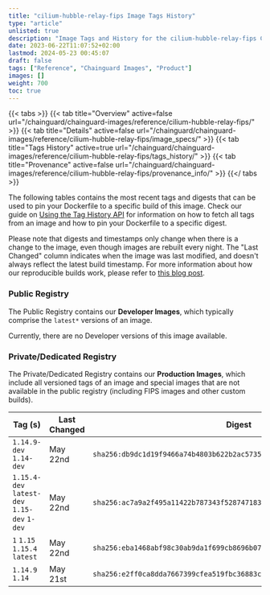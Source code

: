 ```yaml
---
title: "cilium-hubble-relay-fips Image Tags History"
type: "article"
unlisted: true
description: "Image Tags and History for the cilium-hubble-relay-fips Chainguard Image"
date: 2023-06-22T11:07:52+02:00
lastmod: 2024-05-23 00:45:07
draft: false
tags: ["Reference", "Chainguard Images", "Product"]
images: []
weight: 700
toc: true
---
```


{{< tabs >}}
{{< tab title="Overview" active=false url="/chainguard/chainguard-images/reference/cilium-hubble-relay-fips/" >}}
{{< tab title="Details" active=false url="/chainguard/chainguard-images/reference/cilium-hubble-relay-fips/image_specs/" >}}
{{< tab title="Tags History" active=true url="/chainguard/chainguard-images/reference/cilium-hubble-relay-fips/tags_history/" >}}
{{< tab title="Provenance" active=false url="/chainguard/chainguard-images/reference/cilium-hubble-relay-fips/provenance_info/" >}}
{{</ tabs >}}

The following tables contains the most recent tags and digests that can be used to pin your Dockerfile to a specific build of this image. Check our guide on [Using the Tag History API](/chainguard/chainguard-images/using-the-tag-history-api/) for information on how to fetch all tags from an image and how to pin your Dockerfile to a specific digest.

Please note that digests and timestamps only change when there is a change to the image, even though images are rebuilt every night. The "Last Changed" column indicates when the image was last modified, and doesn't always reflect the latest build timestamp. For more information about how our reproducible builds work, please refer to [this blog post](https://www.chainguard.dev/unchained/reproducing-chainguards-reproducible-image-builds).

### Public Registry
The Public Registry contains our **Developer Images**, which typically comprise the `latest*` versions of an image.

Currently, there are no Developer versions of this image available.

### Private/Dedicated Registry
The Private/Dedicated Registry contains our **Production Images**, which include all versioned tags of an image and special images that are not available in the public registry (including FIPS images and other custom builds).

| Tag (s)                                       | Last Changed | Digest                                                                    |
|-----------------------------------------------|--------------|---------------------------------------------------------------------------|
|  `1.14.9-dev` `1.14-dev`                      | May 22nd     | `sha256:db9dc1d19f9466a74b4803b622b2ac57352c6a68f6abcdd4122856402c12be78` |
|  `1.15.4-dev` `latest-dev` `1.15-dev` `1-dev` | May 22nd     | `sha256:ac7a9a2f495a11422b787343f5287471832a37e0af8ddd534a7d394bcc91e141` |
|  `1` `1.15` `1.15.4` `latest`                 | May 22nd     | `sha256:eba1468abf98c30ab9da1f699cb8696b07301eddbd9493689cdabc848fe04be4` |
|  `1.14.9` `1.14`                              | May 21st     | `sha256:e2ff0ca8dda7667399cfea519fbc36883c14a40c10a93bba1b2ada8a91a84cbd` |

